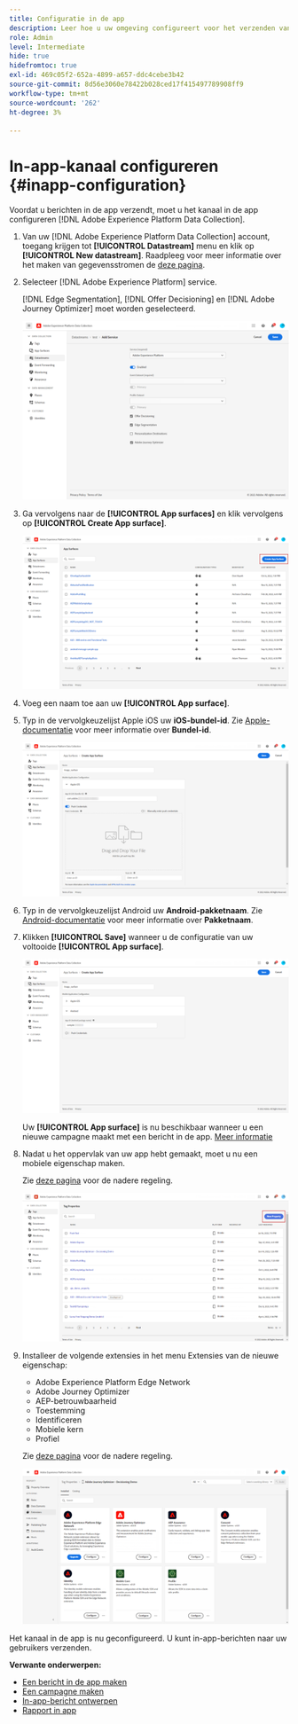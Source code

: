 ```yaml
---
title: Configuratie in de app
description: Leer hoe u uw omgeving configureert voor het verzenden van In-app-berichten met Journey Optimizer
role: Admin
level: Intermediate
hide: true
hidefromtoc: true
exl-id: 469c05f2-652a-4899-a657-ddc4cebe3b42
source-git-commit: 8d56e3060e78422b028ced17f415497789908ff9
workflow-type: tm+mt
source-wordcount: '262'
ht-degree: 3%

---
```


# In-app-kanaal configureren {#inapp-configuration}

Voordat u berichten in de app verzendt, moet u het kanaal in de app configureren [!DNL Adobe Experience Platform Data Collection].

1. Van uw [!DNL Adobe Experience Platform Data Collection] account, toegang krijgen tot **[!UICONTROL Datastream]** menu en klik op **[!UICONTROL New datastream]**. Raadpleeg voor meer informatie over het maken van gegevensstromen de [deze pagina](https://aep-sdks.gitbook.io/docs/getting-started/configure-datastreams).

1. Selecteer [!DNL Adobe Experience Platform] service.

   [!DNL Edge Segmentation], [!DNL Offer Decisioning] en [!DNL Adobe Journey Optimizer] moet worden geselecteerd.

   ![](assets/inapp_config_6.png)

1. Ga vervolgens naar de **[!UICONTROL App surfaces]** en klik vervolgens op **[!UICONTROL Create App surface]**.

   ![](assets/inapp_config_1.png)

1. Voeg een naam toe aan uw **[!UICONTROL App surface]**.

1. Typ in de vervolgkeuzelijst Apple iOS uw **iOS-bundel-id**. Zie [Apple-documentatie](https://developer.apple.com/documentation/appstoreconnectapi/bundle_ids) voor meer informatie over **Bundel-id**.

   ![](assets/inapp_config_2.png)

1. Typ in de vervolgkeuzelijst Android uw **Android-pakketnaam**. Zie [Android-documentatie](https://support.google.com/admob/answer/9972781?hl=en#:~:text=The%20package%20name%20of%20an,supported%20third%2Dparty%20Android%20stores) voor meer informatie over **Pakketnaam**.

1. Klikken **[!UICONTROL Save]** wanneer u de configuratie van uw voltooide **[!UICONTROL App surface]**.

   ![](assets/inapp_config_3.png)

   Uw **[!UICONTROL App surface]** is nu beschikbaar wanneer u een nieuwe campagne maakt met een bericht in de app. [Meer informatie](create-in-app.md)

1. Nadat u het oppervlak van uw app hebt gemaakt, moet u nu een mobiele eigenschap maken.

   Zie [deze pagina](https://experienceleague.adobe.com/docs/experience-platform/tags/admin/companies-and-properties.html#for-mobile) voor de nadere regeling.

   ![](assets/inapp_config_4.png)

1. Installeer de volgende extensies in het menu Extensies van de nieuwe eigenschap:

   * Adobe Experience Platform Edge Network
   * Adobe Journey Optimizer
   * AEP-betrouwbaarheid
   * Toestemming
   * Identificeren
   * Mobiele kern
   * Profiel

   Zie [deze pagina](https://experienceleague.adobe.com/docs/experience-platform/tags/ui/extensions/overview.html?lang=en#add-a-new-extension) voor de nadere regeling.

   ![](assets/inapp_config_5.png)

Het kanaal in de app is nu geconfigureerd. U kunt in-app-berichten naar uw gebruikers verzenden.

**Verwante onderwerpen:**

* [Een bericht in de app maken](create-in-app.md)
* [Een campagne maken](../campaigns/create-campaign.md)
* [In-app-bericht ontwerpen](design-in-app.md)
* [Rapport in app](inapp-report.md)
